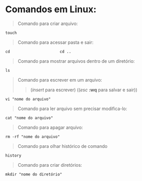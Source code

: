 # 
# Comandos em Linux:
> Comando para criar arquivo:
``` 
touch
```
> Comando para acessar pasta e sair: 
```
cd                      cd ..
```

> Comando para mostrar arquivos dentro de um diretório: 
```
ls 
```
> Comando para escrever em um arquivo:
>>(*insert* para escrever) ((*esc* **:wq** para salvar e sair))
 ```
 vi "nome do arquivo"
 ``` 
> Comando para ler arquivo sem precisar modifica-lo: 
```
cat "nome do arquivo"
```
> Comando para apagar arquivo: 
```
rm -rf "nome do arquivo"
```
>Comando para olhar histórico de comando
```
history
```
>Comando para criar diretórios:
```
mkdir "nome do diretório"
```






